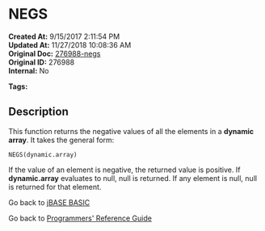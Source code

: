 # NEGS

**Created At:** 9/15/2017 2:11:54 PM  
**Updated At:** 11/27/2018 10:08:36 AM  
**Original Doc:** [276988-negs](https://docs.jbase.com/36868-jbase-basic/276988-negs)  
**Original ID:** 276988  
**Internal:** No  

**Tags:**
<badge text='dynamic arrays' vertical='middle' />

## Description

This function returns the negative values of all the elements in a **dynamic array**. It takes the general form:

```
NEGS(dynamic.array)
```

If the value of an element is negative, the returned value is positive. If **dynamic.array** evaluates to null, null is returned. If any element is null, null is returned for that element.

Go back to [jBASE BASIC](./../README.md)

Go back to [Programmers' Reference Guide](./../../reference-guides/jbc/README.md)

  
<PageFooter />
